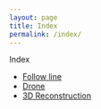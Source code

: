 ```yaml
---
layout: page
title: Index
permalink: /index/
---
```


Index
- [Follow line](https://dhernandezgit.github.io/follow-line/)
- [Drone](https://dhernandezgit.github.io/drone/)
- [3D Reconstruction](https://dhernandezgit.github.io/3d/)